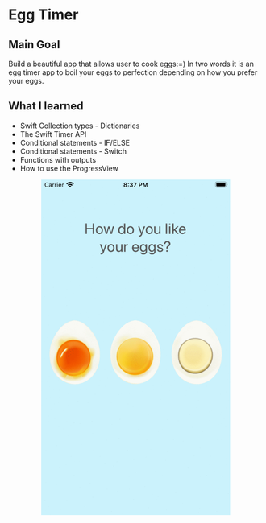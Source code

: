 
# Egg Timer

## Main Goal

Build a beautiful app that allows user to cook eggs:=) 
In two words it is an egg timer app to boil your eggs to perfection depending on how you prefer your eggs. 

## What I learned

* Swift Collection types - Dictionaries
* The Swift Timer API
* Conditional statements - IF/ELSE
* Conditional statements - Switch
* Functions with outputs
* How to use the ProgressView

<p align="center">
	<img width="375" height="667" src="Documentation/eggTimer.gif">
</p>
